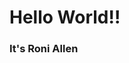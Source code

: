 <!DOCTYPE html>
<html lang="en">
<head>
<title>CECS105 Spring 2021</title>
</head>
<body>
<h1>Hello World!! </h1>
<h3> It's Roni Allen </h3>
</body>
</html>
